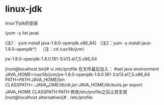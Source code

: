 # linux-jdk
linux下jdk的安装

(yum -y list java)

(注1： yum install java-1.8.0-openjdk.x86_64)
（注2：yum -y install java-1.8.0-openjdk*）
（注：cd /usr/lib/jvm）


jre-1.8.0-openjdk-1.8.0.181-3.b13.el7_5.x86_64

[root@localhost bin]# vi /etc/profile
在文件最后加入：
#set java environment
JAVA_HOME=/usr/lib/jvm/jre-1.8.0-openjdk-1.8.0.181-3.b13.el7_5.x86_64
PATH=$PATH:$JAVA_HOME/bin
CLASSPATH=.:$JAVA_HOME/lib/dt.jar:$JAVA_HOME/lib/tools.jar
export JAVA_HOME CLASSPATH PATH
修改/etc/profile之后让其生效
[root@localhost alternatives]# . /etc/profile
